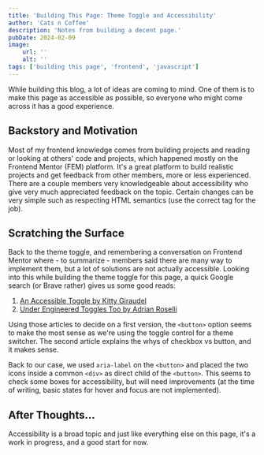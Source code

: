 ```yaml
---
title: 'Building This Page: Theme Toggle and Accessibility'
author: 'Cats n Coffee'
description: 'Notes from building a decent page.'
pubDate: 2024-02-09
image:
    url: ''
    alt: ''
tags: ['building this page', 'frontend', 'javascript']
---
```

While building this blog, a lot of ideas are coming to mind. One of them is to make this page as accessible as possible, so everyone who might come across it has a good experience.

## Backstory and Motivation
Most of my frontend knowledge comes from building projects and reading or looking at others' code and projects, which happened mostly on the Frontend Mentor (FEM) platform. It's a great platform to build realistic projects and get feedback from other members, more or less experienced. There are a couple members very knowledgeable about accessibility who give very much appreciated feedback on the topic. Certain changes can be very simple such as respecting HTML semantics (use the correct tag for the job).

## Scratching the Surface
Back to the theme toggle, and remembering a conversation on Frontend Mentor where - to summarize - members said there are many way to implement them, but a lot of solutions are not actually accessible. 
Looking into this while building the theme toggle for this page, a quick Google search (or Brave rather) gives us some good reads:
1. [An Accessible Toggle by Kitty Giraudel](https://kittygiraudel.com/2021/04/05/an-accessible-toggle/)
2. [Under Engineered Toggles Too by Adrian Roselli](https://adrianroselli.com/2019/08/under-engineered-toggles-too.html)

Using those articles to decide on a first version, the `<button>` option seems to make the most sense as we're using the toggle control for a theme switcher. The second article explains the whys of checkbox vs button, and it makes sense.

Back to our case, we used `aria-label` on the `<button>` and placed the two icons inside a common `<div>` as direct child of the `<button>`. This seems to check some boxes for accessibility, but will need improvements (at the time of writing, basic states for hover and focus are not implemented).

## After Thoughts...
Accessibility is a broad topic and just like everything else on this page, it's a work in progress, and a good start for now.